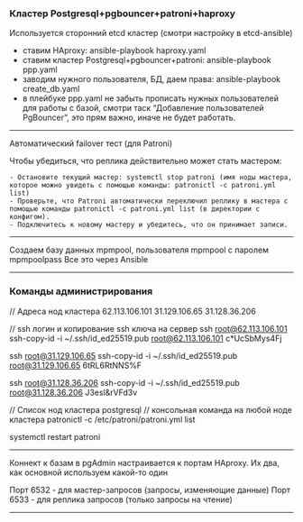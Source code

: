 ### Кластер Postgresql+pgbouncer+patroni+haproxy

Используется сторонний etcd кластер (смотри настройку в etcd-ansible)

 - ставим HAproxy: ansible-playbook haproxy.yaml
 - ставим кластер Postgresql+pgbouncer+patroni: ansible-playbook ppp.yaml
 - заводим нужного пользователя, БД, даем права: ansible-playbook create_db.yaml
 - в плейбуке ppp.yaml не забыть прописать нужных пользователей для работы с базой, смотри таск “Добавление пользователей PgBouncer”, это прям важно, иначе не будет работать.

----

Автоматический failover тест (для Patroni)

Чтобы убедиться, что реплика действительно может стать мастером:

    - Остановите текущий мастер: systemctl stop patroni (имя ноды мастера, которое можно увидеть с помощью команды: patronictl -c patroni.yml list)
    - Проверьте, что Patroni автоматически переключил реплику в мастера с помощью команды patronictl -c patroni.yml list (в директории с конфигом).
    - Подключитесь к новому мастеру и убедитесь, что он принимает записи.

---

Создаем базу данных mpmpool, пользователя mpmpool с паролем mpmpoolpass
Все это через Ansible

---

### Команды администрирования 
// Адреса нод кластера
62.113.106.101
31.129.106.65
31.128.36.206

// ssh логин и копирование ssh ключа на сервер
ssh root@62.113.106.101
ssh-copy-id -i ~/.ssh/id_ed25519.pub root@62.113.106.101
c*UcSbMys4Fj

ssh root@31.129.106.65
ssh-copy-id -i ~/.ssh/id_ed25519.pub root@31.129.106.65
6tRL6RtNNS%F

ssh root@31.128.36.206
ssh-copy-id -i ~/.ssh/id_ed25519.pub root@31.128.36.206
J3esl&rVFd3v

// Список нод кластера postgresql
// консольная команда на любой ноде кластера
patronictl -c /etc/patroni/patroni.yml list

systemctl restart patroni

------------

Коннект к базам в pgAdmin настраивается к портам HAproxy. Их два, как основной используем какой-то один

Порт 6532 - для мастер-запросов (запросы, изменяющие данные)
Порт 6533 - для реплика запросов (только запросы на чтение)

-------------
